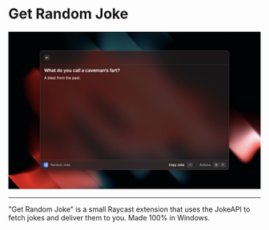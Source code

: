 # Get Random Joke

![Screenshot](random-jokes_2025-07-10_at_01.38.47_bec3ba4df70662f4349d6b0117dc0c8b782fff41e79092cf51158073e628e5a2.png)

---

"Get Random Joke" is a small Raycast extension that uses the JokeAPI to fetch jokes and deliver them to you. Made 100% in Windows.